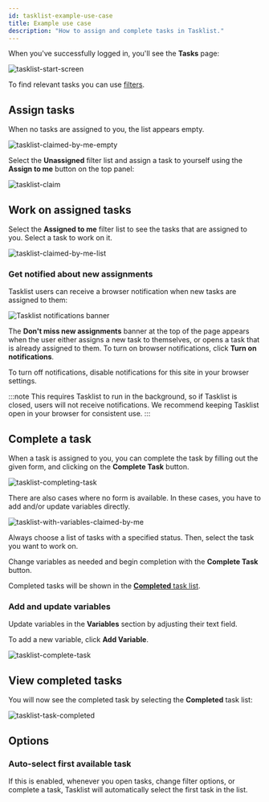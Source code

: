 ```yaml
---
id: tasklist-example-use-case
title: Example use case
description: "How to assign and complete tasks in Tasklist."
---
```


When you've successfully logged in, you'll see the **Tasks** page:

![tasklist-start-screen](../img/tasklist-start-screen_light.png)

To find relevant tasks you can use [filters](./find-relevant-tasks.md).

## Assign tasks

When no tasks are assigned to you, the list appears empty.

![tasklist-claimed-by-me-empty](img/tasklist-claimed-by-me-empty_light.png)

Select the **Unassigned** filter list and assign a task to yourself using the **Assign to me** button on the top panel:

![tasklist-claim](img/tasklist-claim_light.png)

## Work on assigned tasks

Select the **Assigned to me** filter list to see the tasks that are assigned to you. Select a task to work on it.

![tasklist-claimed-by-me-list](img/tasklist-claimed-by-me-list_light.png)

### Get notified about new assignments

Tasklist users can receive a browser notification when new tasks are assigned to them:

![Tasklist notifications banner](./img/tasklist-notifications.png)

The **Don't miss new assignments** banner at the top of the page appears when the user either assigns a new task to themselves, or opens a task that is already assigned to them. To turn on browser notifications, click **Turn on notifications**.

To turn off notifications, disable notifications for this site in your browser settings.

:::note
This requires Tasklist to run in the background, so if Tasklist is closed, users will not receive notifications. We recommend keeping Tasklist open in your browser for consistent use.
:::

## Complete a task

When a task is assigned to you, you can complete the task by filling out the given form, and clicking on the **Complete Task** button.

![tasklist-completing-task](img/tasklist-completing-task_light.png)

There are also cases where no form is available. In these cases, you have to add and/or update variables directly.

![tasklist-with-variables-claimed-by-me](img/tasklist-with-variables-claimed-by-me_light.png)

Always choose a list of tasks with a specified status. Then, select the task you want to work on.

Change variables as needed and begin completion with the **Complete Task** button.

Completed tasks will be shown in the [**Completed** task list](#completed-tasks).

### Add and update variables

Update variables in the **Variables** section by adjusting their text field.

To add a new variable, click **Add Variable**.

![tasklist-complete-task](img/tasklist-complete-task_light.png)

## View completed tasks

You will now see the completed task by selecting the **Completed** task list:

![tasklist-task-completed](img/tasklist-task-completed_light.png)

## Options

### Auto-select first available task

If this is enabled, whenever you open tasks, change filter options, or complete a task, Tasklist will automatically select the first task in the list.

